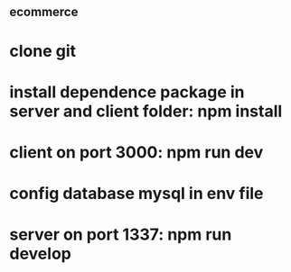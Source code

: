 ## ecommerce
# clone git
# install dependence package in server and client folder: npm install
# client on port 3000: npm run dev
# config database mysql in env file
# server on port 1337: npm run develop
